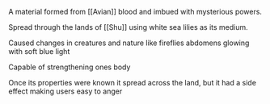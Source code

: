 A material formed from [[Avian]] blood and imbued with mysterious powers.

Spread through the lands of [[Shu]] using white sea lilies as its medium.

Caused changes in creatures and nature like fireflies abdomens glowing with soft blue light

Capable of strengthening ones body

Once its properties were known it spread across the land, but it had a side effect making users easy to anger